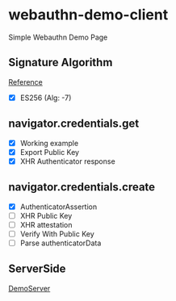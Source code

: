 # webauthn-demo-client

Simple Webauthn Demo Page

## Signature Algorithm
[Reference](https://www.iana.org/assignments/cose/cose.xhtml)

- [x] ES256 (Alg: -7)

## navigator.credentials.get

- [x] Working example
- [x] Export Public Key
- [x] XHR Authenticator response

## navigator.credentials.create

- [x] AuthenticatorAssertion
- [ ] XHR Public Key
- [ ] XHR attestation
- [ ] Verify With Public Key
- [ ] Parse authenticatorData

## ServerSide

[DemoServer](https://github.com/lemon-mint/webauthn-demo-server)
